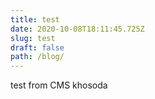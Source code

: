 ```yaml
---
title: test
date: 2020-10-08T18:11:45.725Z
slug: test
draft: false
path: /blog/
---
```

test from CMS khosoda